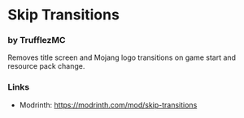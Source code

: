 # Skip Transitions
### by TrufflezMC

Removes title screen and Mojang logo transitions on game start and resource pack change.

### Links

- Modrinth: https://modrinth.com/mod/skip-transitions
